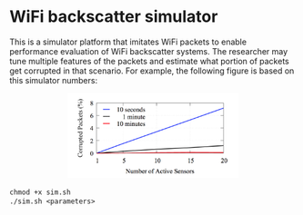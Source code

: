 # WiFi backscatter simulator
This is a simulator platform that imitates WiFi packets to enable performance evaluation of WiFi backscatter systems. The researcher may tune multiple features of the packets and estimate what portion of packets get corrupted in that scenario. For example, the following figure is based on this simulator numbers:

<center>
<img src="https://github.com/farzan-dehbashi/WiFi-Backscattery-simulator/blob/master/graph.png" alt="SIM" title="Simulator" width="300" />
</center>
  
```
chmod +x sim.sh
./sim.sh <parameters>
```
